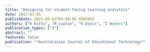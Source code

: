 ```yaml
---
title: "Designing for student-facing learning analytics"
date: 2017-01-01
publishDate: 2021-08-03T04:08:06.590596Z
authors: ["K Kitto", "M Lupton", "K Davis", "Z Waters"]
publication_types: ["2"]
abstract: ""
featured: false
publication: "*Australasian Journal of Educational Technology*"
---
```


